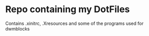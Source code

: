# Repo containing my DotFiles
Contains .xinitrc, .Xresources and some of the programs used for dwmblocks
